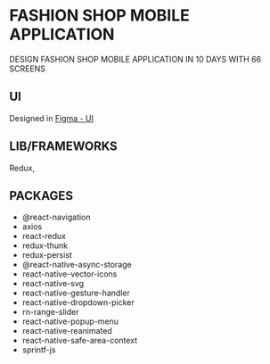 # FASHION SHOP MOBILE APPLICATION

DESIGN FASHION SHOP MOBILE APPLICATION IN 10 DAYS WITH 66 SCREENS 

## UI

Designed in [Figma - UI](https://www.figma.com/file/C94iBK6UXIVx7ZSs2nZqib/E-Commerce-App-Kit-(Community)?node-id=1%3A84)

## LIB/FRAMEWORKS

Redux, 

## PACKAGES

- @react-navigation
- axios
- react-redux
- redux-thunk
- redux-persist
- @react-native-async-storage
- react-native-vector-icons
- react-native-svg
- react-native-gesture-handler
- react-native-dropdown-picker
- rn-range-slider
- react-native-popup-menu
- react-native-reanimated
- react-native-safe-area-context
- sprintf-js
